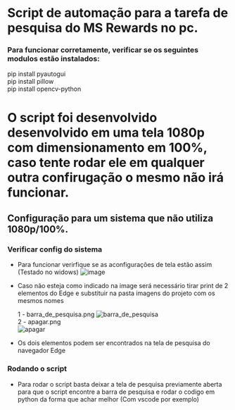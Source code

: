 # Script de automação para a tarefa de pesquisa do MS Rewards no pc.

### Para funcionar corretamente, verificar se os seguintes modulos estão instalados:<br>
pip install pyautogui <br>
pip install pillow <br>
pip install opencv-python <br>


# O script foi desenvolvido desenvolvido em uma tela 1080p com dimensionamento em 100%, caso tente rodar ele em qualquer outra confirugação o mesmo não irá funcionar.<br>
## Configuração para um sistema que não utiliza 1080p/100%.

### Verificar config do sistema
 - Para funcionar verirfique se as aconfigurações de tela estão assim (Testado no widows)
![image](https://github.com/user-attachments/assets/bd70a330-06e2-4e98-b12e-99aeb02bd977)

 - Caso não esteja como indicado na image será necessário tirar print de 2 elementos do Edge e substituir na pasta imagens do projeto com os mesmos nomes

   1 - barra_de_pesquisa.png
   ![barra_de_pesquisa](https://github.com/user-attachments/assets/5cbd7c0a-66c7-4984-a318-677180878c47)<br>
   2 - apagar.png<br>
   ![apagar](https://github.com/user-attachments/assets/885ca0f5-18a6-4b8d-ba49-cbfb71bee241)

 - Os dois elementos podem ser encontrados na tela de pesquisa do navegador Edge

### Rodando o script
 - Para rodar o script basta deixar a tela de pesquisa previamente aberta para que o script encontre a barra de pesquisa e rodar o codigo em python da forma que achar melhor (Com vscode por exemplo)
